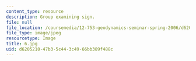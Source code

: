 ```yaml
---
content_type: resource
description: Group examining sign.
file: null
file_location: /coursemedia/12-753-geodynamics-seminar-spring-2006/d620521047b35c443c4966bb389f488c_6.jpg
file_type: image/jpeg
resourcetype: Image
title: 6.jpg
uid: d6205210-47b3-5c44-3c49-66bb389f488c
---
```

